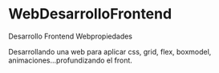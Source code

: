 # WebDesarrolloFrontend
Desarrollo Frontend Webpropiedades

Desarrollando una web para aplicar css, grid, flex, boxmodel, animaciones...profundizando el front.
